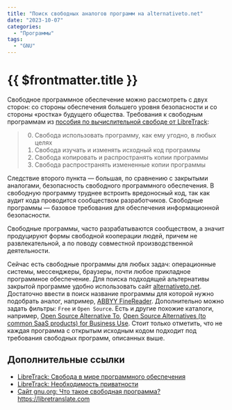 ```yaml
---
title: "Поиск свободных аналогов программ на alternativeto.net"
date: "2023-10-07"
categories:
  - "Программы"
tags:
  - "GNU"
---
```


# {{ $frontmatter.title }}

Свободное программное обеспечение можно рассмотреть с двух сторон: со стороны обеспечения большего уровня безопасности и со стороны «ростка» будущего общества. Требования к свободным программам из [пособия по вычислительной свободе от LibreTrack](https://www.youtube.com/watch?v=KdOP7qIskEA):

> 0) Свобода использовать программу, как ему угодно, в любых целях
> 1) Свобода изучать и изменять исходный код программы
> 2) Свобода копировать и распространять копии программы
> 3) Свобода распространять измененные копии программы

Следствие второго пункта — большая, по сравнению с закрытыми аналогами, безопасность свободного программного обеспечения. В свободную программу труднее встроить вредоносный код, так как аудит кода проводится сообществом разработчиков. Свободные программы — базовое требования для обеспечения информационной безопасности.

Свободные программы, часто разрабатываются сообществом, а значит продуцируют формы свободной кооперации людей, причем не развлекательной, а по поводу совместной производственной деятельности.

Сейчас есть свободные программы для любых задач: операционные системы, мессенджеры, браузеры, почти любое прикладное программное обеспечение. Для поиска подходящей альтернативы закрытой программе удобно использовать сайт [alternativeto.net](https://alternativeto.net). Достаточно ввести в поиск название программы для которой нужно подобрать аналог, например, [ABBYY FineReader](https://alternativeto.net/software/abbyy-finereader/). Дополнительно можно задать фильтры: `Free` и `Open Source`. Есть и другие похожие каталоги, например, [Open Source Alternative To](https://www.opensourcealternative.to/), [Open Source Alternatives (to common SaaS products) for Business Use](https://github.com/sfermigier/awesome-foss-alternatives). Стоит только отметить, что не каждая программа с открытым исходным кодом подходит под требования свободных программ, описанных выше.

## Дополнительные ссылки

* [LibreTrack: Свобода в мире программного обеспечения](https://www.youtube.com/watch?v=CpFcd-qInM8)
* [LibreTrack: Необходимость приватности](https://www.youtube.com/watch?v=rP6VfNealUs)
* [Сайт gnu.org: Что такое свободная программа?](https://www.gnu.org/philosophy/free-sw.ru.html)
https://libretranslate.com